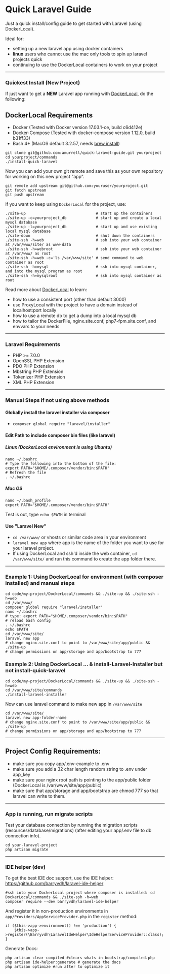 # Quick Laravel Guide

Just a quick install/config guide to get started with Laravel (using DockerLocal).

Ideal for:

- setting up a new laravel app using docker containers
- **linux** users who cannot use the mac only tools to spin up laravel projects quick
- continuing to use the DockerLocal containers to work on your project

---

### Quickest Install (New Project)

If just want to get a **NEW** Laravel app running with [DockerLocal](https://github.com/amurrell/DockerLocal), do the following:

## DockerLocal Requirements

- Docker (Tested with Docker version 17.03.1-ce, build c6d412e)
- Docker-Compose (Tested with docker-compose version 1.12.0, build b31ff33)
- Bash 4+ (MacOS default 3.2.57, needs [brew install](https://github.com/amurrell/DockerLocal#update-bash-for-macos))

```
git clone git@github.com:amurrell/quick-laravel-guide.git yourproject
cd yourproject/commands
./install-quick-laravel
```

Now you can add your own git remote and save this as your own repository for working on this new project "app".

```
git remote add upstream git@github.com:youruser/yourproject.git
git fetch upstream
git push upstream
```

If you want to keep using `DockerLocal` for the project, use:

```
./site-up                               # start up the containers
./site-up -c=yourproject_db             # start up and create a local mysql database
./site-up -l=yourproject_db             # start up and use existing local mysql database
./site-down                             # shut down the containers
./site-ssh -h=web                       # ssh into your web container at /var/www/site/ as www-data
./site-ssh -h=webroot                   # ssh into your web container at /var/www/ as root
./site-ssh -h=web -c='ls /var/www/site' # send command to web container as root
./site-ssh -h=mysql                     # ssh into mysql container, and into the mysql program as root
./site-ssh -h=mysqlroot                 # ssh into mysql container as root
```

Read more about [DockerLocal](https://github.com/amurrell/DockerLocal) to learn:

- how to use a consistent port (other than default 3000)
- use ProxyLocal with the project to have a domain instead of localhost:port locally
- how to use a remote db to get a dump into a local mysql db
- how to tailor the DockerFile, nginx.site.conf, php7-fpm.site.conf, and envvars to your needs

---

### Laravel Requirements

- PHP >= 7.0.0
- OpenSSL PHP Extension
- PDO PHP Extension
- Mbstring PHP Extension
- Tokenizer PHP Extension
- XML PHP Extension

---

### Manual Steps if not using above methods

#### Globally install the laravel installer via composer

- `composer global require "laravel/installer"`

#### Edit Path to include composer bin files (like laravel)

##### Linux (DockerLocal environment is using Ubuntu)

```
nano ~/.bashrc
# Type the following into the bottom of the file:
export PATH="$HOME/.composer/vendor/bin:$PATH"
# Refresh the file
. ~/.bashrc
```

##### Mac OS

```
nano ~/.bash_profile
export PATH="$HOME/.composer/vendor/bin:$PATH"
```

Test is out, type `echo $PATH` in terminal

#### Use "Laravel New"

- `cd /var/www/` or vhosts or similar code area in your environment
- `laravel new app` where app is the name of the folder you want to use for your laravel project.
- If using DockerLocal and ssh'd inside the web container, `cd /var/www/site/` and run this command to create the app folder there.

---

### Example 1: Using DockerLocal for environment (with composer installed) and manual steps

```
cd code/my-project/DockerLocal/commands && ./site-up && ./site-ssh -h=web
cd /var/www/
composer global require "laravel/installer"
nano ~/.bashrc
# type: export PATH="$HOME/.composer/vendor/bin:$PATH"
# reload bash config
. ~/.bashrc
echo $PATH
cd /var/www/site/
laravel new app
# change nginx.site.conf to point to /var/www/site/app/public && ./site-up
# change permissions on app/storage and app/bootstrap to 777
```

### Example 2: Using DockerLocal ... & install-Laravel-Installer but not install-quick-laravel

```
cd code/my-project/DockerLocal/commands && ./site-up && ./site-ssh -h=web
cd /var/www/site/commands
./install-laravel-installer
```

Now can use laravel command to make new app in `/var/www/site`

``` 
cd /var/www/site/
laravel new app-folder-name
# change nginx.site.conf to point to /var/www/site/app/public && ./site-up
# change permissions on app/storage and app/bootstrap to 777
```

---


## Project Config Requirements:

- make sure you copy app/.env-example to .env
- make sure you add a 32 char length random string to .env under app_key
- make sure your nginx root path is pointing to the app/public folder (DockerLocal is /var/www/site/app/public)
- make sure that app/storage and app/bootstrap are chmod 777 so that laravel can write to them.

---

### App is running, run migrate scripts

Test your database connection by running the migration scripts (resources/database/migrations) (after editing your app/.env file to db connection info).

```
cd your-laravel-project
php artisan migrate
```
---

### IDE helper (dev)

To get the best IDE doc support, use the IDE helper: https://github.com/barryvdh/laravel-ide-helper

```
#ssh into your DockerLocal project where composer is installed: cd DockerLocal/commands && ./site-ssh -h=web
composer require --dev barryvdh/laravel-ide-helper
```

And register it in non-production environments in `app/Providers/AppServiceProvider.php` in the `register` method:

```
if ($this->app->environment() !== 'production') {
    $this->app->register(\Barryvdh\LaravelIdeHelper\IdeHelperServiceProvider::class);
}
```

Generate Docs:

```
php artisan clear-compiled #clears whats in bootstrap/compiled.php
php artisan ide-helper:generate # generate the docs
php artisan optimize #run after to optimize it
```
